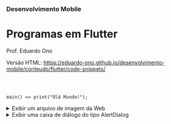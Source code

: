 ### Desenvolvimento Mobile

# Programas em Flutter

Prof. Eduardo Ono

Versão HTML: https://eduardo-ono.github.io/desenvolvimento-mobile/conteudo/flutter/code-snippets/

<br>

```run-dartpad:theme-light:mode-flutter:run-true

main() => print("Olá Mundo!");

```

<details>
    <summary>Exibir um arquivo de imagem da Web</summary>

[Susanna Hoffs](https://dartpad.dev/embed-flutter.html?gh_owner=eduardo-ono&gh_repo=desenvolvimento-mobile&gh_path=conteudo/flutter/code-snippets/imagem-web&theme=dark&run=true&split=75)

</details>

<details>
    <summary>Exibir uma caixa de diálogo do tipo AlertDialog</summary>

[DartPad](https://dartpad.dev/embed-flutter.html?gh_owner=eduardo-ono&gh_repo=desenvolvimento-mobile&gh_path=conteudo/flutter/code-snippets/alert-dialog&theme=dark&run=true&split=75)

</details>
